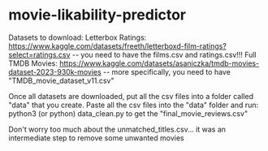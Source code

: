 # movie-likability-predictor

Datasets to download:
Letterbox Ratings: https://www.kaggle.com/datasets/freeth/letterboxd-film-ratings?select=ratings.csv
-- you need to have the films.csv and ratings.csv!!!
Full TMDB Movies: https://www.kaggle.com/datasets/asaniczka/tmdb-movies-dataset-2023-930k-movies
-- more specifically, you need to have "TMDB_movie_dataset_v11.csv"

Once all datasets are downloaded, put all the csv files into a folder called "data" that you create. Paste all the csv files into the "data" folder and run:
python3 (or python) data_clean.py to get the "final_movie_reviews.csv"

Don't worry too much about the unmatched_titles.csv... it was an intermediate step to remove some unwanted movies
